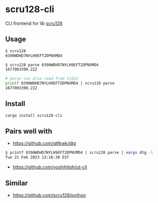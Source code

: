 # scru128-cli

CLI frontend for lib [scru128](https://crates.io/crates/scru128)

## Usage

```bash
$ scru128
0390WDHD7NYLH9EFT2DPNVMD4

$ scru128 parse 0390WDHD7NYLH9EFT2DPNVMD4
1677003390.222

# parse can also read from stdin
printf 0390WDHD7NYLH9EFT2DPNVMD4 | scru128 parse
1677003390.222
```

## Install

```bash
cargo install scru128-cli
```

## Pairs well with

- https://github.com/qtfkwk/dtg

```bash
$ printf 0390WDHD7NYLH9EFT2DPNVMD4 | scru128 parse | xargs dtg -l
Tue 21 Feb 2023 13:16:30 EST
```

- https://github.com/yoshihitoh/ut-cli

## Similar

- https://github.com/scru128/python

